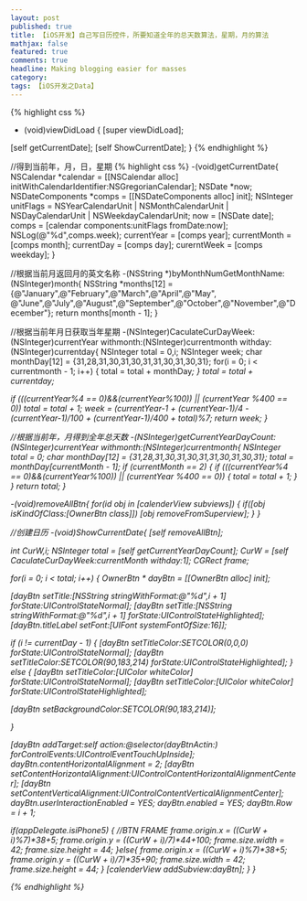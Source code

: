 ```yaml
---
layout: post
published: true
title: 【iOS开发】自己写日历控件，所要知道全年的总天数算法，星期，月的算法
mathjax: false
featured: true
comments: true
headline: Making blogging easier for masses
category: 
tags: 【iOS开发之Data】
---
```


{% highlight css %}
- (void)viewDidLoad
{
[super viewDidLoad];

[self getCurrentDate];
[self ShowCurrentDate];
}
{% endhighlight %}



//得到当前年，月，日，星期
{% highlight css %}
-(void)getCurrentDate{
NSCalendar *calendar = [[NSCalendar alloc] initWithCalendarIdentifier:NSGregorianCalendar];
NSDate *now;
NSDateComponents *comps = [[NSDateComponents alloc] init];
NSInteger unitFlags = NSYearCalendarUnit | NSMonthCalendarUnit | NSDayCalendarUnit | NSWeekdayCalendarUnit;
now = [NSDate date];
comps = [calendar components:unitFlags fromDate:now];
NSLog(@"%d",comps.week);
currentYear = [comps year];
currentMonth = [comps month];
currentDay = [comps day];
curerntWeek = [comps weekday];
}


//根据当前月返回月的英文名称
-(NSString *)byMonthNumGetMonthName:(NSInteger)month{
    NSString *months[12] = {@"January",@"February",@"March",@"April",@"May",\
    @"June",@"July",@"August",@"September",@"October",@"November",@"December"};
    return months[month - 1];
}


//根据当前年月日获取当年星期
-(NSInteger)CaculateCurDayWeek:(NSInteger)currentYear withmonth:(NSInteger)currentmonth withday:(NSInteger)currentday{
NSInteger total = 0,i;
NSInteger week;
char monthDay[12] = {31,28,31,30,31,30,31,31,30,31,30,31};
for(i = 0; i < currentmonth - 1; i++)
{
total = total + monthDay<i>;
}
total = total + currentday;

if (((currentYear%4 == 0)&&(currentYear%100)) || (currentYear %400 == 0))
total = total + 1;
week = (currentYear-1 + (currentYear-1)/4 - (currentYear-1)/100 + (currentYear-1)/400 + total)%7;
return week;
}


//根据当前年，月得到全年总天数
-(NSInteger)getCurrentYearDayCount:(NSInteger)currentYear withmonth:(NSInteger)currentmonth{
NSInteger total = 0;
char monthDay[12] = {31,28,31,30,31,30,31,31,30,31,30,31};
total = monthDay[currentMonth - 1];
if (currentMonth == 2)
{
if (((currentYear%4 == 0)&&(currentYear%100)) || (currentYear %400 == 0))
{
total = total + 1;
}
}
return total;
}


-(void)removeAllBtn{
for(id obj in [calenderView subviews])
{
if([obj isKindOfClass:[OwnerBtn class]])
[obj removeFromSuperview];
}
}



//创建日历
-(void)ShowCurrentDate{
[self removeAllBtn];

int CurW,i;
NSInteger total = [self getCurrentYearDayCount];
CurW = [self CaculateCurDayWeek:currentMonth withday:1];
CGRect frame;

for(i = 0; i < total; i++)
{
OwnerBtn * dayBtn = [[OwnerBtn alloc] init];

[dayBtn setTitle:[NSString stringWithFormat:@"%d",i + 1] forState:UIControlStateNormal];
[dayBtn setTitle:[NSString stringWithFormat:@"%d",i + 1] forState:UIControlStateHighlighted];
[dayBtn.titleLabel setFont:[UIFont systemFontOfSize:16]];

if (i != currentDay - 1)
{
[dayBtn setTitleColor:SETCOLOR(0,0,0) forState:UIControlStateNormal];
[dayBtn setTitleColor:SETCOLOR(90,183,214) forState:UIControlStateHighlighted];
}
else
{
[dayBtn setTitleColor:[UIColor whiteColor]  forState:UIControlStateNormal];
[dayBtn setTitleColor:[UIColor whiteColor]   forState:UIControlStateHighlighted];

[dayBtn setBackgroundColor:SETCOLOR(90,183,214)];

}


[dayBtn addTarget:self action:@selector(dayBtnActin:) forControlEvents:UIControlEventTouchUpInside];
dayBtn.contentHorizontalAlignment = 2;
[dayBtn setContentHorizontalAlignment:UIControlContentHorizontalAlignmentCenter];
[dayBtn setContentVerticalAlignment:UIControlContentVerticalAlignmentCenter];
dayBtn.userInteractionEnabled = YES;
dayBtn.enabled = YES;
dayBtn.Row = i + 1;


if(appDelegate.isiPhone5)
{
    //BTN FRAME
    frame.origin.x = ((CurW + i)%7)*38+5;
    frame.origin.y = ((CurW + i)/7)*44+100;
    frame.size.width = 42;
    frame.size.height = 44;
}else{
    frame.origin.x = ((CurW + i)%7)*38+5;
    frame.origin.y = ((CurW + i)/7)*35+90;
    frame.size.width = 42;
    frame.size.height = 44;
}
    [calenderView addSubview:dayBtn];
}
}

{% endhighlight %} 




